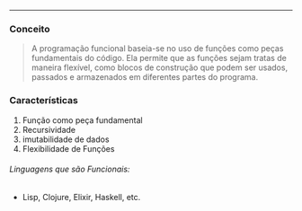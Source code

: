 
---

### Conceito

> A programação funcional baseia-se no uso de funções como peças fundamentais do código. Ela permite que as funções sejam tratas de maneira flexível, como blocos de construção que podem ser usados, passados e armazenados em diferentes partes do programa.

### Características

1. Função como peça fundamental
2. Recursividade
3. imutabilidade de dados
4. Flexibilidade de Funções

###### Linguagens que são Funcionais:

- Lisp, Clojure, Elixir, Haskell, etc.
